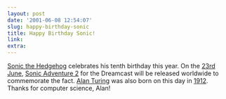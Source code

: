 ```yaml
---
layout: post
date: '2001-06-08 12:54:07'
slug: happy-birthday-sonic
title: Happy Birthday Sonic!
link: 
extra: 
---
```


[Sonic the Hedgehog](http://www.afsh.co.uk/) celebrates his tenth birthday this year. On the [23rd June](http://www.famousbirthdays.net/june23.htm), [Sonic Adventure 2](http://www.sonicteam.com/sonicadv2/sonic_e.html) for the Dreamcast will be released worldwide to commemorate the fact. 
[Alan Turing](http://www.turing.org.uk/) was also born on this day in [1912](http://victorian.fortunecity.com/vermeer/287/diary1912.htm). Thanks for computer science, Alan!